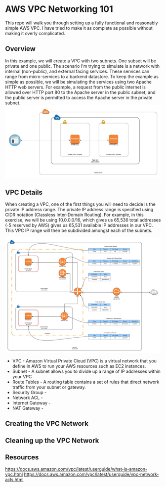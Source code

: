 # AWS VPC Networking 101
This repo will walk you through setting up a fully functional and reasonably simple AWS VPC. I have tried to make it as complete as possible without making it overly complicated.

## Overview
In this example, we will create a VPC with two subnets. One subset will be private and one public. The scenario I'm trying to simulate is a network with internal (non-public), and external facing services. These services can range from micro-services to a backend datastore. To keep the example as simple as possible, we will be simulating the services using two Apache HTTP web servers.  For example, a request from the public internet is allowed over HTTP port 80 to the Apache server in the public subnet, and the public server is permitted to access the Apache server in the private subnet. 
![aws overview](doc/aws_network_overview.jpeg)


## VPC Details
When creating a VPC, one of the first things you will need to decide is the private IP address range. The private IP address range is specified using CIDR notation (Classless Inter-Domain Routing). For example, in this exercise, we will be using 10.0.0.0/16, which gives us 65,536 total addresses (-5 reserved by AWS) gives us 65,531 available IP addresses in our VPC. This VPC IP range will then be subdivided amongst each of the subnets.


![aws details](doc/aws_vpc_simple_network.jpeg)

- VPC - Amazon Virtual Private Cloud (VPC) is a virtual network that you define in AWS to run your AWS resources such as EC2 instances.
- Subnet - A subnet allows you to divide up a range of IP addresses within your VPC
- Route Tables - A routing table contains a set of rules that direct network traffic from your subnet or gateway.
- Security Group -
- Network ACL -
- Internet Gateway -
- NAT Gateway -

## Creating the VPC Network


## Cleaning up the VPC Network

## Resources
https://docs.aws.amazon.com/vpc/latest/userguide/what-is-amazon-vpc.html
https://docs.aws.amazon.com/vpc/latest/userguide/vpc-network-acls.html
